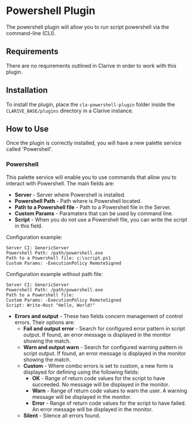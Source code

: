 # Powershell Plugin

The powershell plugin will allow you to run script powershell via the command-line (CLI).

## Requirements

There are no requirements outlined in Clarive in order to work with this plugin.

## Installation

To install the plugin, place the `cla-powershell-plugin` folder inside the `CLARIVE_BASE/plugins`
directory in a Clarive instance.

## How to Use

Once the plugin is correctly installed, you will have a new palette service called 'Powershell'.


### Powershell

This palette service will enable you to use commands that allow you to interact with Powershell.
The main fields are:

- **Server** - Server where Powershell is installed.
- **Powershell Path** - Path where is Powershell located.
- **Path to a Powershell file** - Path to a Powershell file in the Server.
- **Custom Params** - Paramaters that can be used by command line.
- **Script** - When you do not use a Powershell file, you can write the script in this field.

Configuration example:

    Server CI: GenericServer
    Powershell Path: /path/powershell.exe
    Path to a Powershell file: c:\script.ps1
    Custom Params: -ExecutionPolicy RemoteSigned
    
Configuration example without path file:

    Server CI: GenericServer
    Powershell Path: /path/powershell.exe
    Path to a Powershell file:
    Custom Params: -ExecutionPolicy RemoteSigned
    Script: Write-Host "Hello, World!"

- **Errors and output** - These two fields concern management of control errors. Their options are:
   - **Fail and output error** - Search for configured error pattern in script output. If found, an error message is
     displayed in the monitor showing the match.
   - **Warn and output warn** - Search for configured warning pattern in script output. If found, an error message is
     displayed in the monitor showing the match.
   - **Custom** - Where combo errors is set to custom, a new form is displayed for defining using the following fields:
      - **OK** - Range of return code values for the script to have succeeded. No message will be displayed in the
        monitor.
      - **Warn** - Range of return code values to warn the user. A warning message will be displayed in the monitor.
      - **Error** - Range of return code values for the script to have failed. An error message will be displayed in the
        monitor.
   - **Silent** - Silence all errors found.



